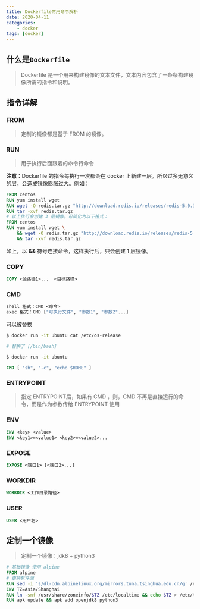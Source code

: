 ```yaml
---
title: Dockerfile常用命令解析
date: 2020-04-11
categories: 
    - docker
tags: [docker]
---
```


## 什么是`Dockerfile`

> Dockerfile 是一个用来构建镜像的文本文件，文本内容包含了一条条构建镜像所需的指令和说明。

## 指令详解

### FROM
> 定制的镜像都是基于 FROM 的镜像。

<!--more-->

### RUN
> 用于执行后面跟着的命令行命令

**注意**：Dockerfile 的指令每执行一次都会在 docker 上新建一层。所以过多无意义的层，会造成镜像膨胀过大。例如：

```dockerfile
FROM centos
RUN yum install wget
RUN wget -O redis.tar.gz "http://download.redis.io/releases/redis-5.0.3.tar.gz"
RUN tar -xvf redis.tar.gz
# 以上执行会创建 3 层镜像。可简化为以下格式：
FROM centos
RUN yum install wget \
    && wget -O redis.tar.gz "http://download.redis.io/releases/redis-5.0.3.tar.gz" \
    && tar -xvf redis.tar.gz
```

如上，以 **&&** 符号连接命令，这样执行后，只会创建 1 层镜像。

### COPY

```dockerfile
COPY <源路径1>...  <目标路径>
```





### CMD



```dockerfile
shell 格式：CMD <命令>
exec 格式：CMD ["可执行文件", "参数1", "参数2"...]
```

可以被替换

```bash
$ docker run -it ubuntu cat /etc/os-release

# 替换了 [/bin/bash]

$ docker run -it ubuntu 
```

```dockerfile
CMD [ "sh", "-c", "echo $HOME" ]
```





### ENTRYPOINT

> 指定 ENTRYPOINT后，如果有 CMD ，则，CMD 不再是直接运行的命令，而是作为参数传给 ENTRYPOINT 使用



### ENV

```dockerfile
ENV <key> <value>
ENV <key1>=<value1> <key2>=<value2>...
```



### EXPOSE

```dockerfile
EXPOSE <端口1> [<端口2>...]
```



### WORKDIR

```dockerfile
WORKDIR <工作目录路径>
```



### USER

```dockerfile
USER <用户名>
```



## 定制一个镜像

> 定制一个镜像：jdk8 + python3 



```dockerfile
# 基础镜像 使用 alpine
FROM alpine
# 更换软件源
RUN sed -i 's/dl-cdn.alpinelinux.org/mirrors.tuna.tsinghua.edu.cn/g' /etc/apk/repositories
ENV TZ=Asia/Shanghai
RUN ln -snf /usr/share/zoneinfo/$TZ /etc/localtime && echo $TZ > /etc/timezone 
RUN apk update && apk add openjdk8 python3 
```



